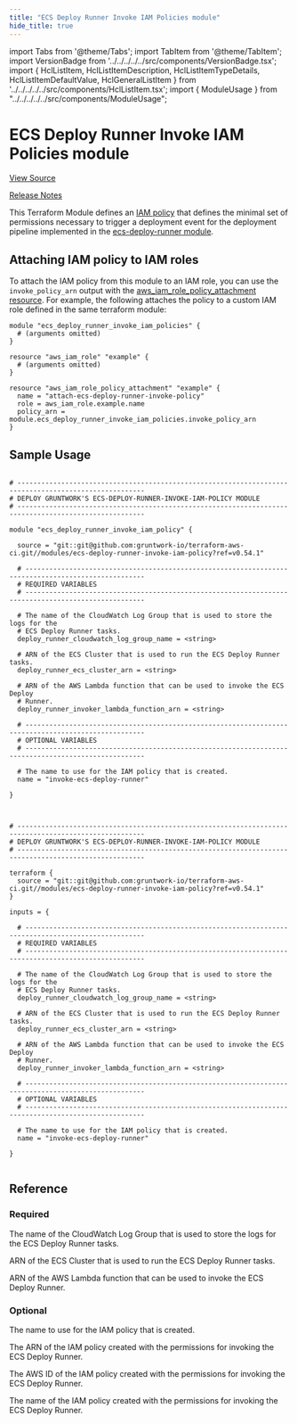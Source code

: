 ```yaml
---
title: "ECS Deploy Runner Invoke IAM Policies module"
hide_title: true
---
```


import Tabs from '@theme/Tabs';
import TabItem from '@theme/TabItem';
import VersionBadge from '../../../../../src/components/VersionBadge.tsx';
import { HclListItem, HclListItemDescription, HclListItemTypeDetails, HclListItemDefaultValue, HclGeneralListItem } from '../../../../../src/components/HclListItem.tsx';
import { ModuleUsage } from "../../../../../src/components/ModuleUsage";

<VersionBadge repoTitle="CI Modules" version="0.54.1" lastModifiedVersion="0.52.17"/>

# ECS Deploy Runner Invoke IAM Policies module

<a href="https://github.com/gruntwork-io/terraform-aws-ci/tree/v0.54.1/modules/ecs-deploy-runner-invoke-iam-policy" className="link-button" title="View the source code for this module in GitHub.">View Source</a>

<a href="https://github.com/gruntwork-io/terraform-aws-ci/releases/tag/v0.52.17" className="link-button" title="Release notes for only versions which impacted this module.">Release Notes</a>

This Terraform Module defines an [IAM
policy](https://docs.aws.amazon.com/IAM/latest/UserGuide/access_policies.html) that
defines the minimal set of permissions necessary to trigger a deployment event for the deployment pipeline implemented
in the [ecs-deploy-runner module](https://github.com/gruntwork-io/terraform-aws-ci/tree/v0.54.1/modules/ecs-deploy-runner).

## Attaching IAM policy to IAM roles

To attach the IAM policy from this module to an IAM role, you can use the `invoke_policy_arn` output with the
[aws_iam_role_policy_attachment
resource](https://www.terraform.io/docs/providers/aws/r/iam_role_policy_attachment.html). For example, the following
attaches the policy to a custom IAM role defined in the same terraform module:

```hcl
module "ecs_deploy_runner_invoke_iam_policies" {
  # (arguments omitted)
}

resource "aws_iam_role" "example" {
  # (arguments omitted)
}

resource "aws_iam_role_policy_attachment" "example" {
  name = "attach-ecs-deploy-runner-invoke-policy"
  role = aws_iam_role.example.name
  policy_arn = module.ecs_deploy_runner_invoke_iam_policies.invoke_policy_arn
}
```

## Sample Usage

<Tabs>
<TabItem value="terraform" label="Terraform" default>

```hcl title="main.tf"

# ------------------------------------------------------------------------------------------------------
# DEPLOY GRUNTWORK'S ECS-DEPLOY-RUNNER-INVOKE-IAM-POLICY MODULE
# ------------------------------------------------------------------------------------------------------

module "ecs_deploy_runner_invoke_iam_policy" {

  source = "git::git@github.com:gruntwork-io/terraform-aws-ci.git//modules/ecs-deploy-runner-invoke-iam-policy?ref=v0.54.1"

  # ----------------------------------------------------------------------------------------------------
  # REQUIRED VARIABLES
  # ----------------------------------------------------------------------------------------------------

  # The name of the CloudWatch Log Group that is used to store the logs for the
  # ECS Deploy Runner tasks.
  deploy_runner_cloudwatch_log_group_name = <string>

  # ARN of the ECS Cluster that is used to run the ECS Deploy Runner tasks.
  deploy_runner_ecs_cluster_arn = <string>

  # ARN of the AWS Lambda function that can be used to invoke the ECS Deploy
  # Runner.
  deploy_runner_invoker_lambda_function_arn = <string>

  # ----------------------------------------------------------------------------------------------------
  # OPTIONAL VARIABLES
  # ----------------------------------------------------------------------------------------------------

  # The name to use for the IAM policy that is created.
  name = "invoke-ecs-deploy-runner"

}


```

</TabItem>
<TabItem value="terragrunt" label="Terragrunt" default>

```hcl title="terragrunt.hcl"

# ------------------------------------------------------------------------------------------------------
# DEPLOY GRUNTWORK'S ECS-DEPLOY-RUNNER-INVOKE-IAM-POLICY MODULE
# ------------------------------------------------------------------------------------------------------

terraform {
  source = "git::git@github.com:gruntwork-io/terraform-aws-ci.git//modules/ecs-deploy-runner-invoke-iam-policy?ref=v0.54.1"
}

inputs = {

  # ----------------------------------------------------------------------------------------------------
  # REQUIRED VARIABLES
  # ----------------------------------------------------------------------------------------------------

  # The name of the CloudWatch Log Group that is used to store the logs for the
  # ECS Deploy Runner tasks.
  deploy_runner_cloudwatch_log_group_name = <string>

  # ARN of the ECS Cluster that is used to run the ECS Deploy Runner tasks.
  deploy_runner_ecs_cluster_arn = <string>

  # ARN of the AWS Lambda function that can be used to invoke the ECS Deploy
  # Runner.
  deploy_runner_invoker_lambda_function_arn = <string>

  # ----------------------------------------------------------------------------------------------------
  # OPTIONAL VARIABLES
  # ----------------------------------------------------------------------------------------------------

  # The name to use for the IAM policy that is created.
  name = "invoke-ecs-deploy-runner"

}


```

</TabItem>
</Tabs>




## Reference

<Tabs>
<TabItem value="inputs" label="Inputs" default>

### Required

<HclListItem name="deploy_runner_cloudwatch_log_group_name" requirement="required" type="string">
<HclListItemDescription>

The name of the CloudWatch Log Group that is used to store the logs for the ECS Deploy Runner tasks.

</HclListItemDescription>
</HclListItem>

<HclListItem name="deploy_runner_ecs_cluster_arn" requirement="required" type="string">
<HclListItemDescription>

ARN of the ECS Cluster that is used to run the ECS Deploy Runner tasks.

</HclListItemDescription>
</HclListItem>

<HclListItem name="deploy_runner_invoker_lambda_function_arn" requirement="required" type="string">
<HclListItemDescription>

ARN of the AWS Lambda function that can be used to invoke the ECS Deploy Runner.

</HclListItemDescription>
</HclListItem>

### Optional

<HclListItem name="name" requirement="optional" type="string">
<HclListItemDescription>

The name to use for the IAM policy that is created.

</HclListItemDescription>
<HclListItemDefaultValue defaultValue="&quot;invoke-ecs-deploy-runner&quot;"/>
</HclListItem>

</TabItem>
<TabItem value="outputs" label="Outputs">

<HclListItem name="arn">
<HclListItemDescription>

The ARN of the IAM policy created with the permissions for invoking the ECS Deploy Runner.

</HclListItemDescription>
</HclListItem>

<HclListItem name="id">
<HclListItemDescription>

The AWS ID of the IAM policy created with the permissions for invoking the ECS Deploy Runner.

</HclListItemDescription>
</HclListItem>

<HclListItem name="name">
<HclListItemDescription>

The name of the IAM policy created with the permissions for invoking the ECS Deploy Runner.

</HclListItemDescription>
</HclListItem>

</TabItem>
</Tabs>


<!-- ##DOCS-SOURCER-START
{
  "originalSources": [
    "https://github.com/gruntwork-io/terraform-aws-ci/tree/v0.54.1/modules/ecs-deploy-runner-invoke-iam-policy/readme.md",
    "https://github.com/gruntwork-io/terraform-aws-ci/tree/v0.54.1/modules/ecs-deploy-runner-invoke-iam-policy/variables.tf",
    "https://github.com/gruntwork-io/terraform-aws-ci/tree/v0.54.1/modules/ecs-deploy-runner-invoke-iam-policy/outputs.tf"
  ],
  "sourcePlugin": "module-catalog-api",
  "hash": "dcde0086c214cf82cb6d935698f76e4e"
}
##DOCS-SOURCER-END -->
